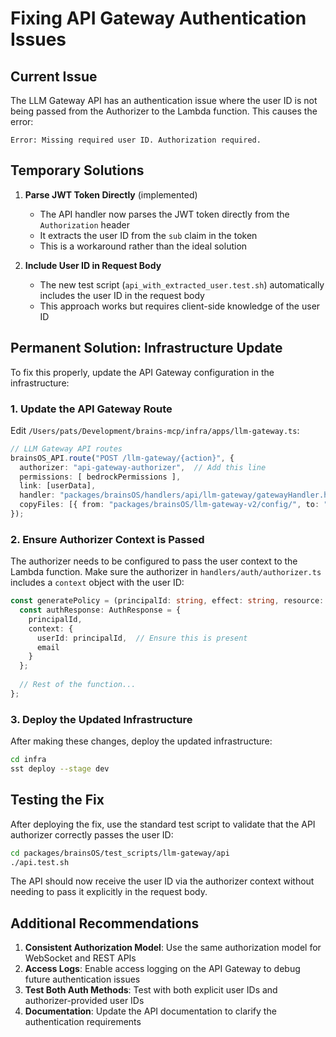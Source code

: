 # Fixing API Gateway Authentication Issues

## Current Issue

The LLM Gateway API has an authentication issue where the user ID is not being passed from the Authorizer to the Lambda function. This causes the error:

```
Error: Missing required user ID. Authorization required.
```

## Temporary Solutions

1. **Parse JWT Token Directly** (implemented)
   - The API handler now parses the JWT token directly from the `Authorization` header
   - It extracts the user ID from the `sub` claim in the token
   - This is a workaround rather than the ideal solution

2. **Include User ID in Request Body** 
   - The new test script (`api_with_extracted_user.test.sh`) automatically includes the user ID in the request body
   - This approach works but requires client-side knowledge of the user ID

## Permanent Solution: Infrastructure Update

To fix this properly, update the API Gateway configuration in the infrastructure:

### 1. Update the API Gateway Route

Edit `/Users/pats/Development/brains-mcp/infra/apps/llm-gateway.ts`:

```typescript
// LLM Gateway API routes
brainsOS_API.route("POST /llm-gateway/{action}", {
  authorizer: "api-gateway-authorizer",  // Add this line
  permissions: [ bedrockPermissions ],
  link: [userData],
  handler: "packages/brainsOS/handlers/api/llm-gateway/gatewayHandler.handler",
  copyFiles: [{ from: "packages/brainsOS/llm-gateway-v2/config/", to: "config" }]
});
```

### 2. Ensure Authorizer Context is Passed

The authorizer needs to be configured to pass the user context to the Lambda function. Make sure the authorizer in `handlers/auth/authorizer.ts` includes a `context` object with the user ID:

```typescript
const generatePolicy = (principalId: string, effect: string, resource: string, email: string): AuthResponse => {
  const authResponse: AuthResponse = {
    principalId,
    context: { 
      userId: principalId,  // Ensure this is present
      email
    }
  };
  
  // Rest of the function...
};
```

### 3. Deploy the Updated Infrastructure

After making these changes, deploy the updated infrastructure:

```bash
cd infra
sst deploy --stage dev
```

## Testing the Fix

After deploying the fix, use the standard test script to validate that the API authorizer correctly passes the user ID:

```bash
cd packages/brainsOS/test_scripts/llm-gateway/api
./api.test.sh
```

The API should now receive the user ID via the authorizer context without needing to pass it explicitly in the request body.

## Additional Recommendations

1. **Consistent Authorization Model**: Use the same authorization model for WebSocket and REST APIs
2. **Access Logs**: Enable access logging on the API Gateway to debug future authentication issues
3. **Test Both Auth Methods**: Test with both explicit user IDs and authorizer-provided user IDs
4. **Documentation**: Update the API documentation to clarify the authentication requirements 